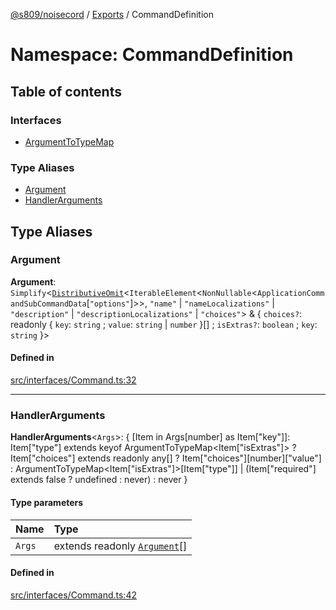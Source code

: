 [@s809/noisecord](../README.md) / [Exports](../modules.md) / CommandDefinition

# Namespace: CommandDefinition

## Table of contents

### Interfaces

- [ArgumentToTypeMap](../interfaces/CommandDefinition.ArgumentToTypeMap.md)

### Type Aliases

- [Argument](CommandDefinition.md#argument)
- [HandlerArguments](CommandDefinition.md#handlerarguments)

## Type Aliases

### Argument

 **Argument**: `Simplify`<[`DistributiveOmit`](../modules.md#distributiveomit)<`IterableElement`<`NonNullable`<`ApplicationCommandSubCommandData`[``"options"``]\>\>, ``"name"`` \| ``"nameLocalizations"`` \| ``"description"`` \| ``"descriptionLocalizations"`` \| ``"choices"``\> & { `choices?`: readonly { `key`: `string` ; `value`: `string` \| `number`  }[] ; `isExtras?`: `boolean` ; `key`: `string`  }\>

#### Defined in

[src/interfaces/Command.ts:32](https://github.com/s809/noisecord/blob/ab0ef27/src/interfaces/Command.ts#L32)

___

### HandlerArguments

 **HandlerArguments**<`Args`\>: { [Item in Args[number] as Item["key"]]: Item["type"] extends keyof ArgumentToTypeMap<Item["isExtras"]\> ? Item["choices"] extends readonly any[] ? Item["choices"][number]["value"] : ArgumentToTypeMap<Item["isExtras"]\>[Item["type"]] \| (Item["required"] extends false ? undefined : never) : never }

#### Type parameters

| Name | Type |
| :------ | :------ |
| `Args` | extends readonly [`Argument`](CommandDefinition.md#argument)[] |

#### Defined in

[src/interfaces/Command.ts:42](https://github.com/s809/noisecord/blob/ab0ef27/src/interfaces/Command.ts#L42)
